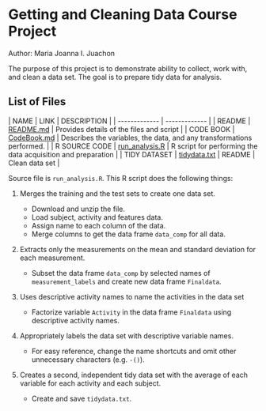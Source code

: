 
# Getting and Cleaning Data Course Project
Author: Maria Joanna I. Juachon

The purpose of this project is to demonstrate ability to collect, work with, and clean a data set. The goal is to prepare tidy data for analysis. 

## List of Files


| NAME  | LINK | DESCRIPTION | 
| ------------- | ------------- |
| README  |  [README.md](https://github.com/mjchn/Getting_Cleaning_Data/blob/master/README.md)  | Provides details of the files and script  |
| CODE BOOK  |  [CodeBook.md](https://github.com/mjchn/Getting_Cleaning_Data/blob/master/CodeBook.md)  | Describes the variables, the data, and any transformations performed.  |
| R SOURCE CODE  |  [run_analysis.R](https://github.com/mjchn/Getting_Cleaning_Data/blob/master/run_analysis.R)  |  R script for performing the data acquisition and preparation  |
| TIDY DATASET  |  [tidydata.txt](https://github.com/mjchn/Getting_Cleaning_Data/blob/master/tidydata.txt)  | README  | Clean data set  | 


Source file is ```run_analysis.R```. This R script does the following things:

1. Merges the training and the test sets to create one data set.
    + Download and unzip the file.
    + Load subject, activity and features data.
    + Assign name to each column of the data.
    + Merge columns to get the data frame ```data_comp``` for all data.

2. Extracts only the measurements on the mean and standard deviation for each measurement.
    + Subset the data frame ```data_comp``` by selected names of ```measurement_labels``` and create new data frame ```Finaldata```.

3. Uses descriptive activity names to name the activities in the data set
    + Factorize variable ```Activity``` in the data frame ```Finaldata``` using descriptive activity names.

4. Appropriately labels the data set with descriptive variable names.
    + For easy reference, change the name shortcuts and omit other unnecessary characters (e.g. ```-()```).

5. Creates a second, independent tidy data set with the average of each variable for each activity and each subject.
    + Create and save ```tidydata.txt```.


